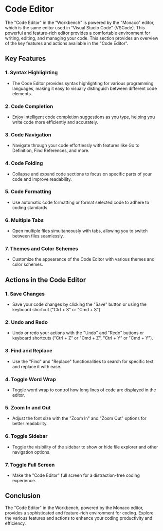 # Code Editor

The "Code Editor" in the "Workbench" is powered by the "Monaco" editor, which is the same editor used in "Visual Studio Code" (VSCode). This powerful and feature-rich editor provides a comfortable environment for writing, editing, and managing your code. This section provides an overview of the key features and actions available in the "Code Editor".

## Key Features

### 1. **Syntax Highlighting**

- The Code Editor provides syntax highlighting for various programming languages, making it easy to visually distinguish between different code elements.

### 2. **Code Completion**

- Enjoy intelligent code completion suggestions as you type, helping you write code more efficiently and accurately.

### 3. **Code Navigation**

- Navigate through your code effortlessly with features like Go to Definition, Find References, and more.

### 4. **Code Folding**

- Collapse and expand code sections to focus on specific parts of your code and improve readability.

### 5. **Code Formatting**

- Use automatic code formatting or format selected code to adhere to coding standards.

### 6. **Multiple Tabs**

- Open multiple files simultaneously with tabs, allowing you to switch between files seamlessly.

### 7. **Themes and Color Schemes**

- Customize the appearance of the Code Editor with various themes and color schemes.

## Actions in the Code Editor

### 1. **Save Changes**

- Save your code changes by clicking the "Save" button or using the keyboard shortcut ("Ctrl + S" or "Cmd + S").

### 2. **Undo and Redo**

- Undo or redo your actions with the "Undo" and "Redo" buttons or keyboard shortcuts ("Ctrl + Z" or "Cmd + Z", "Ctrl + Y" or "Cmd + Y").

### 3. **Find and Replace**

- Use the "Find" and "Replace" functionalities to search for specific text and replace it with ease.

### 4. **Toggle Word Wrap**

- Toggle word wrap to control how long lines of code are displayed in the editor.

### 5. **Zoom In and Out**

- Adjust the font size with the "Zoom In" and "Zoom Out" options for better readability.

### 6. **Toggle Sidebar**

- Toggle the visibility of the sidebar to show or hide file explorer and other navigation options.

### 7. **Toggle Full Screen**

- Make the "Code Editor" full screen for a distraction-free coding experience.

## Conclusion

The "Code Editor" in the Workbench, powered by the Monaco editor, provides a sophisticated and feature-rich environment for coding. Explore the various features and actions to enhance your coding productivity and efficiency.

